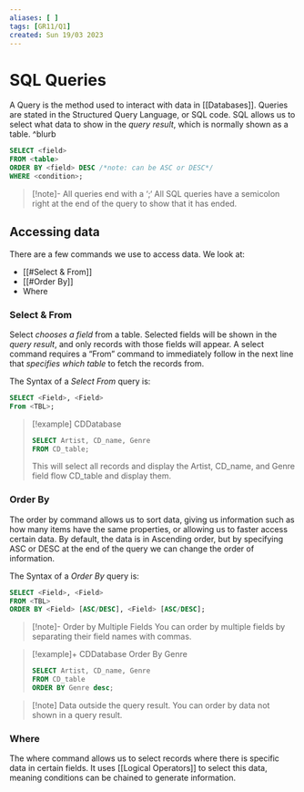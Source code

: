 ```yaml
---
aliases: [ ]
tags: [GR11/Q1]
created: Sun 19/03 2023
---
```

# SQL Queries
A Query is the method used to interact with data in [[Databases]]. Queries are stated in the Structured Query Language, or SQL code. SQL allows us to select what data to show in the *query result*, which is normally shown as a table. ^blurb


```SQL
SELECT <field>
FROM <table>
ORDER BY <field> DESC /*note: can be ASC or DESC*/
WHERE <condition>;
```
> [!note]- All queries end with a ‘;‘
> All SQL queries have a semicolon right at the end of the query to show that it has ended. 

## Accessing data
There are a few commands we use to access data. We look at:
- [[#Select & From]]
- [[#Order By]]
- Where

### Select & From
Select *chooses a field* from a table. Selected fields will be shown in the *query result*, and only records with those fields will appear. A select command requires a “From” command to immediately follow in the next line that *specifies which table* to fetch the records from.

The Syntax of a *Select From* query is:
```SQL
SELECT <Field>, <Field>
From <TBL>;
```

> [!example] CDDatabase
> ```SQL
> SELECT Artist, CD_name, Genre
> FROM CD_table;
> ```
> This will select all records and display the Artist, CD_name, and Genre field flow CD_table and display them. 

### Order By
The order by command allows us to sort data, giving us information such as how many items have the same properties, or allowing us to faster access certain data. By default, the data is in Ascending order, but by specifying ASC or DESC at the end of the query we can change the order of information.

The Syntax of a *Order By* query is:
```SQL
SELECT <Field>, <Field>
FROM <TBL>
ORDER BY <Field> [ASC/DESC], <Field> [ASC/DESC];
```
>[!note]- Order by Multiple  Fields
>You can order by multiple fields by separating their field names with commas. 

> [!example]+ CDDatabase Order By Genre
> ```SQL
> SELECT Artist, CD_name, Genre
> FROM CD_table
> ORDER BY Genre desc;
> ```

>[!note] Data outside the query result. 
>You can order by data not shown in a query result. 

### Where
The where command allows us to select records where there is specific data in certain fields. It uses [[Logical Operators]] to select this data, meaning conditions can be chained to generate information. 

